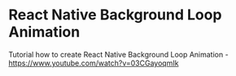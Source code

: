# React Native Background Loop Animation

Tutorial how to create React Native Background Loop Animation - https://www.youtube.com/watch?v=03CGayoqmIk
